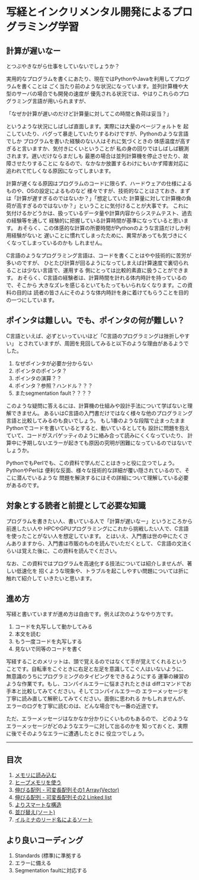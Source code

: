 # 写経とインクリメンタル開発によるプログラミング学習

## 計算が遅いなー

とつぶやきながら仕事をしていないでしょうか？

実用的なプログラムを書くにあたり、現在ではPythonやJavaを利用してプログラムを書くことは
ごく当たり前のような状況になっています。並列計算機や大型のサーバの場合でも開発の速度が
優先される状況では、やはりこれらのプログラミング言語が用いられますが、

「なぜか計算が遅いのだけど計算量に対してこの時間と負荷は妥当？」

というような状況にしばしば直面します。実際には大量のページフォルトを
起こしていたり、バグって暴走していたりするわけですが、Pythonのような言語でしか
プログラムを書いた経験のない人はそれに気づくときの
体感温度が高すぎると言いますか、気付きにくいということが
私の身の回りではしばしば観測されます。遅いだけならまだしも
最悪の場合は並列計算機を停止させたり、故障させたりすることに
なるので、なかなか放置するわけにもいかず障害対応に
追われて忙しくなる原因になってしまいます。

計算が遅くなる原因はプログラムのコードに限らず、ハードウェアの仕様によるものや、OSの設定によるものなど
様々ですが、技術的なことはさておき、まずは「計算が遅すぎるのではないか？」「想定していた
計算量に対して計算機の負荷が高すぎるのではないか？」ということに気付けることが大事です。
これに気付けるかどうかは、扱っているデータ量や計算内容からシステムテスト、過去の経験等を通して
経験的に把握している計算時間が基準になっていると思います。
おそらく、この体感的な計算の所要時間がPythonのような言語だけしか利用経験がないと
遅いことに慣れてしまったために、異常があっても気づきにくくなってしまっているのかも
しれません。

C言語のようなプログラミング言語は、コードを書くことはやや技術的に苦労が多いのですが、
ひとたび計算が回るようになってしまえば計算速度で裏切られることは少ない言語で、運用する
側にとっては比較的素直に扱うことができます。
おそらく、C言語の経験者は、計算時間を計れる体内時計を持っているので、そこから
大きなズレを感じるといてもたってもいられなくなります。この資料の目的は
読者の皆さんにそのような体内時計を身に着けてもらうことを目的の一つにしています。

## ポインタは難しい。でも、ポインタの何が難しい？
C言語といえば、必ずといっていいほど「C言語のプログラミングは挫折しやすい」
とされていますが、周囲を見回してみると以下のような理由があるようでした。

1. なぜポインタが必要か分からない
2. ポインタのポインタ？
3. ポインタの演算？？
4. ポインタ？参照？ハンドル？？？
5. またsegmentation fault？？？？

このような疑問に答えるには、計算機の仕組みや設計手法について学ばないと理解できません。
あるいはC言語の入門書だけではなく様々な他のプログラミング言語と比較してみるのも良いでしょう。
もし1番のような段階で止まったままPythonでコードを書いているとすると、動いているとしても
設計に問題を抱えていて、コードがスパゲッティのように絡み合って読みにくくなっていたり、
計算中に予期しないエラーが起きても原因の究明が困難になっているのではないでしょうか。

PythonでもPerlでも、この資料で学んだことはきっと役に立つでしょう。PythonやPerlは
便利な反面、様々な技術的な詳細が覆い隠されているので、そこに潜んでいるような
問題を解決するにはその詳細について理解している必要があるのです。

## 対象とする読者と前提として必要な知識
プログラムを書きたい人、書いている人で「計算が遅いなー」というところから前進したい人や
HPCやGPUプログラミングにこれから挑戦したい人で、C言語を使ったことがない人を想定しています。
とはいえ、入門書は世の中にたくさんありますから、入門書は市販のものを読んでいただくとして、
C言語の文法くらいは覚えた後に、この資料を読んでください。

なお、この資料ではプログラムを高速化する技法については紹介しませんが、著しい低速化を
招くような現象や、トラブルを起こしやすい問題については折に触れて紹介して
いきたいと思います。

## 進め方
写経と書いていますが進め方は自由です。例えば次のようなやり方です。
1. コードを丸写しして動かしてみる
2. 本文を読む
3. もう一度コードを丸写しする
4. 見ないで同等のコードを書く

写経することのメリットは、頭で覚えるのではなくて手が覚えてくれるという
ことです。自転車をこぐときに右足と左足を意識してこぐ人はいないように、
無意識のうちにプログラミングのタイピングをできるようにする
運筆の練習のような作業です。もし、コンパイルエラーに悩まされたときは
diffコマンドでお手本と比較してみてください。そしてコンパイルエラーの
エラーメッセージを丁寧に読み直して解釈してみてください。面倒に思われる
かもしれませんが、エラーのログを丁寧に読むのは、どんな場合でも一番の近道です。

ただ、エラーメッセージはなかなか分かりにくいものもあるので、
どのようなエラーメッセージがどのようなエラーに対して出るのかを
知っておくと、実際に後でそのようなエラーに遭遇したときに
役立つでしょう。

----

## 目次
1. [メモリに読み込む](https://github.com/bitsyamagu/Effective-programming-mostly-C/blob/master/fastq_01.md)
2. [ヒープメモリを使う](https://github.com/bitsyamagu/Effective-programming-mostly-C/blob/master/fastq_02.md)
3. [伸びる配列 - 可変長配列その1 Array(Vector)](https://github.com/bitsyamagu/Effective-programming-mostly-C/blob/master/fastq_03.md)
4. [伸びる配列 - 可変長配列その2 Linked list](https://github.com/bitsyamagu/Effective-programming-mostly-C/blob/master/fastq_04.md)
5. [よりスマートな構造](https://github.com/bitsyamagu/Effective-programming-mostly-C/blob/master/fastq_05.md)
6. [並び替え(ソート)](https://github.com/bitsyamagu/Effective-programming-mostly-C/blob/master/fastq_06.md)
7. [イルミナのリード名によるソート](https://github.com/bitsyamagu/Effective-programming-mostly-C/blob/master/fastq_07.md)
 
## より良いコーディング
1. Standards (標準)に準拠する
2. エラーに備える
3. Segmentation faultに対応する

